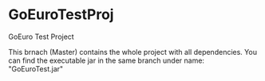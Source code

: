 # GoEuroTestProj
GoEuro Test Project

This brnach (Master) contains the whole project with all dependencies.
You can find the executable jar in the same branch under name: "GoEuroTest.jar"
